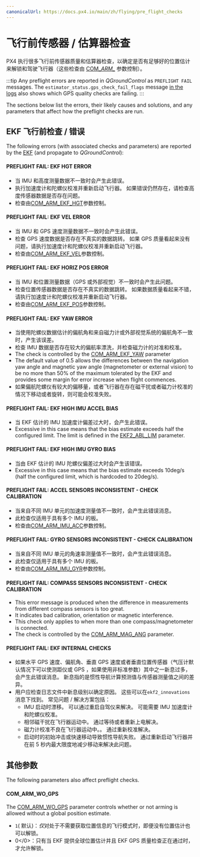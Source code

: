 ```yaml
---
canonicalUrl: https://docs.px4.io/main/zh/flying/pre_flight_checks
---
```


# 飞行前传感器 / 估算器检查

PX4 执行很多飞行前传感器质量和估算器检查，以确定是否有足够好的位置估计来解锁和驾驶飞行器（这些检查由 [COM_*ARM_*](../advanced_config/parameter_reference.md#commander) 参数控制）。

:::tip
Any preflight errors are reported in *QGroundControl* as `PREFLIGHT FAIL` messages. The `estimator_status.gps_check_fail_flags` message [in the logs](../getting_started/flight_reporting.md) also shows which GPS quality checks are failing.
:::

The sections below list the errors, their likely causes and solutions, and any parameters that affect how the preflight checks are run.

## EKF 飞行前检查 / 错误

The following errors (with associated checks and parameters) are reported by the [EKF](../advanced_config/tuning_the_ecl_ekf.md) (and propagate to *QGroundControl*):

#### PREFLIGHT FAIL: EKF HGT ERROR

- 当 IMU 和高度测量数据不一致时会产生此错误。
- 执行加速度计和陀螺仪校准并重新启动飞行器。 如果错误仍然存在，请检查高度传感器数据是否存在问题。
- 检查由[COM_ARM_EKF_HGT](../advanced_config/parameter_reference.md#COM_ARM_EKF_HGT)参数控制。

#### PREFLIGHT FAIL: EKF VEL ERROR

- 当 IMU 和 GPS 速度测量数据不一致时会产生此错误。 
- 检查 GPS 速度数据是否存在不真实的数据跳转。 如果 GPS 质量看起来没有问题，请执行加速度计和陀螺仪校准并重新启动飞行器。
- 检查由[COM_ARM_EKF_VEL](../advanced_config/parameter_reference.md#COM_ARM_EKF_VEL)参数控制。

#### PREFLIGHT FAIL: EKF HORIZ POS ERROR

- 当 IMU 和位置测量数据（GPS 或外部视觉）不一致时会产生此问题。 
- 检查位置传感器数据是否存在不真实的数据跳转。 如果数据质量看起来不错，请执行加速度计和陀螺仪校准并重新启动飞行器。
- 检查由[COM_ARM_EKF_POS](../advanced_config/parameter_reference.md#COM_ARM_EKF_POS)参数控制。

#### PREFLIGHT FAIL: EKF YAW ERROR

- 当使用陀螺仪数据估计的偏航角和来自磁力计或外部视觉系统的偏航角不一致时，产生该误差。
- 检查 IMU 数据是否存在较大的偏航率漂洗，并检查磁力计的对准和校准。
- The check is controlled by the [COM_ARM_EKF_YAW](../advanced_config/parameter_reference.md#COM_ARM_EKF_YAW) parameter
- The default value of 0.5 allows the differences between the navigation yaw angle and magnetic yaw angle (magnetometer or external vision) to be no more than 50% of the maximum tolerated by the EKF and provides some margin for error increase when flight commences.
- 如果偏航陀螺仪有较大的偏移量，或者飞行器在存在磁干扰或者磁力计校准的情况下移动或者旋转，则可能会校准失败。

#### PREFLIGHT FAIL: EKF HIGH IMU ACCEL BIAS

- 当 EKF 估计的 IMU 加速度计偏差过大时，会产生此错误。 
- Excessive in this case means that the bias estimate exceeds half the configured limit. The limit is defined in the [EKF2_ABL_LIM](../advanced_config/parameter_reference.md#EKF2_ABL_LIM) parameter.

#### PREFLIGHT FAIL: EKF HIGH IMU GYRO BIAS

- 当由 EKF 估计的 IMU 陀螺仪偏差过大时会产生该错误。
- Excessive in this case means that the bias estimate exceeds 10deg/s (half the configured limit, which is hardcoded to 20deg/s).

#### PREFLIGHT FAIL: ACCEL SENSORS INCONSISTENT - CHECK CALIBRATION

- 当来自不同 IMU 单元的加速度测量值不一致时，会产生此错误消息。
- 此检查仅适用于具有多个 IMU 的板。
- 检查由[COM_ARM_IMU_ACC](../advanced_config/parameter_reference.md#COM_ARM_IMU_ACC)参数控制。

#### PREFLIGHT FAIL: GYRO SENSORS INCONSISTENT - CHECK CALIBRATION

- 当来自不同 IMU 单元的角速率测量值不一致时，会产生此错误消息。
- 此检查仅适用于具有多个 IMU 的板。
- 检查由[COM_ARM_IMU_GYR](../advanced_config/parameter_reference.md#COM_ARM_IMU_GYR)参数控制。

#### PREFLIGHT FAIL: COMPASS SENSORS INCONSISTENT - CHECK CALIBRATION

- This error message is produced when the difference in measurements from different compass sensors is too great.
- It indicates bad calibration, orientation or magnetic interference.
- This check only applies to when more than one compass/magnetometer is connected.
- The check is controlled by the [COM_ARM_MAG_ANG](../advanced_config/parameter_reference.md#COM_ARM_MAG_ANG) parameter.

#### PREFLIGHT FAIL: EKF INTERNAL CHECKS

- 如果水平 GPS 速度、偏航角、垂直 GPS 速度或者垂直位置传感器（气压计默认情况下可以使测距仪或 GPS ，如果使用非标准参数）其中之一新息过多，会产生此错误消息。 新息指的是惯性导航计算预测值与传感器测量值之间的差异。
- 用户应检查日志文件中新息级别以确定原因。 这些可以在`ekf2_innovations`消息下找到。 常见问题 / 解决方案包括： 
    - IMU 启动时漂移。 可以通过重启自驾仪来解决。 可能需要 IMU 加速度计和陀螺仪校准。
    - 相邻磁干扰在飞行器运动中。 通过等待或者重新上电解决。
    - 磁力计校准不良在飞行器运动中。。 通过重新校准解决。
    - 启动时的初始冲击或快速移动导致惯性导航失败。 通过重新启动飞行器并在前 5 秒内最大限度地减少移动来解决此问题。

## 其他参数

The following parameters also affect preflight checks.

#### COM_ARM_WO_GPS

The [COM_ARM_WO_GPS](../advanced_config/parameter_reference.md#COM_ARM_WO_GPS) parameter controls whether or not arming is allowed without a global position estimate.

- `1`( 默认)：*仅*对处于不需要获取位置信息的飞行模式时，即便没有位置估计也可以解锁。
- </code>0</0>：只有当 EKF 提供全球位置估计并且 EKF GPS 质量检查正在通过时，才允许解锁。